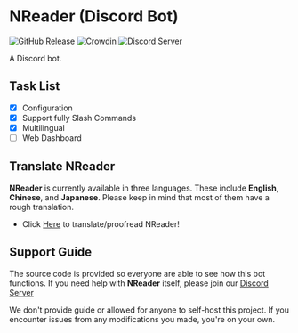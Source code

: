 # NReader (Discord Bot)

[![GitHub Release](https://img.shields.io/github/v/release/reinhello/NReader?color=%237289DA&include_prereleases)](https://github.com/reinhello/NReader/releases)
[![Crowdin](https://badges.crowdin.net/nreader/localized.svg)](https://crowdin.com/project/nreader)
[![Discord Server](https://canary.discord.com/api/guilds/763678230976659466/widget.png?style=shield)](https://discord.gg/b7AW2Zkcsw)

A Discord bot.

## Task List

- [x] Configuration
- [x] Support fully Slash Commands
- [x] Multilingual
- [ ] Web Dashboard

## Translate NReader

**NReader** is currently available in three languages. These include **English**, **Chinese**, and **Japanese**. Please keep in mind that most of them have a rough translation.

- Click [Here](https://crowdin.com/project/nreader) to translate/proofread NReader!

## Support Guide

The source code is provided so everyone are able to see how this bot functions. If you need help with **NReader** itself, please join our [Discord Server](https://discord.gg/b7AW2Zkcsw)

We don't provide guide or allowed for anyone to self-host this project. If you encounter issues from any modifications you made, you're on your own.
